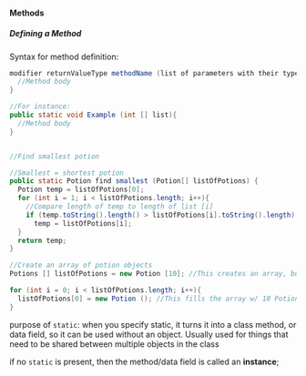 #### Methods

##### Defining a Method
Syntax for method definition:
```Java
modifier returnValueType methodName (list of parameters with their types) {
  //Method body
}

//For instance:
public static void Example (int [] list){
  //Method body
}
```
```Java

//Find smallest potion

//Smallest = shortest potion
public static Potion find smallest (Potion[] listOfPotions) {
  Potion temp = listOfPotions[0];
  for (int i = 1; i < listOfPotions.length; i++){
    //Compare length of temp to length of list [i]
    if (temp.toString().length() > listOfPotions[i].toString().length)
      temp = listOfPotions[i];
  }
  return temp;
}
```

``` Java
//Create an array of potion objects
Potions [] listOfPotions = new Potion [10]; //This creates an array, but no Potion objects

for (int i = 0; i < listOfPotions.length; i++){
  listOfPotions[0] = new Potion (); //This fills the array w/ 10 Potion objects
}
```

purpose of `static`: when you specify static, it turns it into a class method, or data field, so it can be used without an object. Usually used for things that need to be shared between multiple objects in the class

if no `static` is present, then the method/data field is called an __instance__; 

